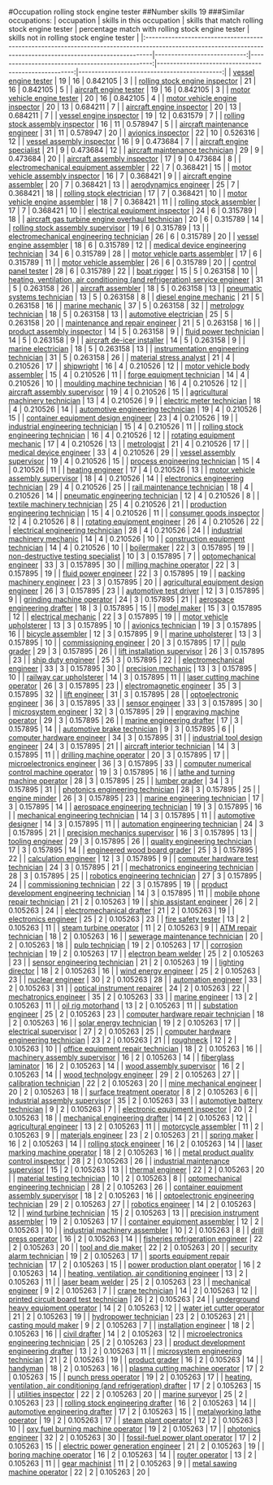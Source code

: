 #Occupation rolling stock engine tester
##Number skills 19
###Similar occupations:
| occupation                                                                                                                                                    |   skills in this occupation |   skills that match rolling stock engine tester |   percentage match with rolling stock engine tester |   skills not in rolling stock engine tester |
|:--------------------------------------------------------------------------------------------------------------------------------------------------------------|----------------------------:|------------------------------------------------:|----------------------------------------------------:|--------------------------------------------:|
| [vessel engine tester](vessel_engine_tester.md)                                                                                                               |                          19 |                                              16 |                                            0.842105 |                                           3 |
| [rolling stock engine inspector](rolling_stock_engine_inspector.md)                                                                                           |                          21 |                                              16 |                                            0.842105 |                                           5 |
| [aircraft engine tester](aircraft_engine_tester.md)                                                                                                           |                          19 |                                              16 |                                            0.842105 |                                           3 |
| [motor vehicle engine tester](motor_vehicle_engine_tester.md)                                                                                                 |                          20 |                                              16 |                                            0.842105 |                                           4 |
| [motor vehicle engine inspector](motor_vehicle_engine_inspector.md)                                                                                           |                          20 |                                              13 |                                            0.684211 |                                           7 |
| [aircraft engine inspector](aircraft_engine_inspector.md)                                                                                                     |                          20 |                                              13 |                                            0.684211 |                                           7 |
| [vessel engine inspector](vessel_engine_inspector.md)                                                                                                         |                          19 |                                              12 |                                            0.631579 |                                           7 |
| [rolling stock assembly inspector](rolling_stock_assembly_inspector.md)                                                                                       |                          16 |                                              11 |                                            0.578947 |                                           5 |
| [aircraft maintenance engineer](aircraft_maintenance_engineer.md)                                                                                             |                          31 |                                              11 |                                            0.578947 |                                          20 |
| [avionics inspector](avionics_inspector.md)                                                                                                                   |                          22 |                                              10 |                                            0.526316 |                                          12 |
| [vessel assembly inspector](vessel_assembly_inspector.md)                                                                                                     |                          16 |                                               9 |                                            0.473684 |                                           7 |
| [aircraft engine specialist](aircraft_engine_specialist.md)                                                                                                   |                          21 |                                               9 |                                            0.473684 |                                          12 |
| [aircraft maintenance technician](aircraft_maintenance_technician.md)                                                                                         |                          29 |                                               9 |                                            0.473684 |                                          20 |
| [aircraft assembly inspector](aircraft_assembly_inspector.md)                                                                                                 |                          17 |                                               9 |                                            0.473684 |                                           8 |
| [electromechanical equipment assembler](electromechanical_equipment_assembler.md)                                                                             |                          22 |                                               7 |                                            0.368421 |                                          15 |
| [motor vehicle assembly inspector](motor_vehicle_assembly_inspector.md)                                                                                       |                          16 |                                               7 |                                            0.368421 |                                           9 |
| [aircraft engine assembler](aircraft_engine_assembler.md)                                                                                                     |                          20 |                                               7 |                                            0.368421 |                                          13 |
| [aerodynamics engineer](aerodynamics_engineer.md)                                                                                                             |                          25 |                                               7 |                                            0.368421 |                                          18 |
| [rolling stock electrician](rolling_stock_electrician.md)                                                                                                     |                          17 |                                               7 |                                            0.368421 |                                          10 |
| [motor vehicle engine assembler](motor_vehicle_engine_assembler.md)                                                                                           |                          18 |                                               7 |                                            0.368421 |                                          11 |
| [rolling stock assembler](rolling_stock_assembler.md)                                                                                                         |                          17 |                                               7 |                                            0.368421 |                                          10 |
| [electrical equipment inspector](electrical_equipment_inspector.md)                                                                                           |                          24 |                                               6 |                                            0.315789 |                                          18 |
| [aircraft gas turbine engine overhaul technician](aircraft_gas_turbine_engine_overhaul_technician.md)                                                         |                          20 |                                               6 |                                            0.315789 |                                          14 |
| [rolling stock assembly supervisor](rolling_stock_assembly_supervisor.md)                                                                                     |                          19 |                                               6 |                                            0.315789 |                                          13 |
| [electromechanical engineering technician](electromechanical_engineering_technician.md)                                                                       |                          26 |                                               6 |                                            0.315789 |                                          20 |
| [vessel engine assembler](vessel_engine_assembler.md)                                                                                                         |                          18 |                                               6 |                                            0.315789 |                                          12 |
| [medical device engineering technician](medical_device_engineering_technician.md)                                                                             |                          34 |                                               6 |                                            0.315789 |                                          28 |
| [motor vehicle parts assembler](motor_vehicle_parts_assembler.md)                                                                                             |                          17 |                                               6 |                                            0.315789 |                                          11 |
| [motor vehicle assembler](motor_vehicle_assembler.md)                                                                                                         |                          26 |                                               6 |                                            0.315789 |                                          20 |
| [control panel tester](control_panel_tester.md)                                                                                                               |                          28 |                                               6 |                                            0.315789 |                                          22 |
| [boat rigger](boat_rigger.md)                                                                                                                                 |                          15 |                                               5 |                                            0.263158 |                                          10 |
| [heating, ventilation, air conditioning (and refrigeration) service engineer](heating,_ventilation,_air_conditioning_(and_refrigeration)_service_engineer.md) |                          31 |                                               5 |                                            0.263158 |                                          26 |
| [aircraft assembler](aircraft_assembler.md)                                                                                                                   |                          18 |                                               5 |                                            0.263158 |                                          13 |
| [pneumatic systems technician](pneumatic_systems_technician.md)                                                                                               |                          13 |                                               5 |                                            0.263158 |                                           8 |
| [diesel engine mechanic](diesel_engine_mechanic.md)                                                                                                           |                          21 |                                               5 |                                            0.263158 |                                          16 |
| [marine mechanic](marine_mechanic.md)                                                                                                                         |                          37 |                                               5 |                                            0.263158 |                                          32 |
| [metrology technician](metrology_technician.md)                                                                                                               |                          18 |                                               5 |                                            0.263158 |                                          13 |
| [automotive electrician](automotive_electrician.md)                                                                                                           |                          25 |                                               5 |                                            0.263158 |                                          20 |
| [maintenance and repair engineer](maintenance_and_repair_engineer.md)                                                                                         |                          21 |                                               5 |                                            0.263158 |                                          16 |
| [product assembly inspector](product_assembly_inspector.md)                                                                                                   |                          14 |                                               5 |                                            0.263158 |                                           9 |
| [fluid power technician](fluid_power_technician.md)                                                                                                           |                          14 |                                               5 |                                            0.263158 |                                           9 |
| [aircraft de-icer installer](aircraft_de-icer_installer.md)                                                                                                   |                          14 |                                               5 |                                            0.263158 |                                           9 |
| [marine electrician](marine_electrician.md)                                                                                                                   |                          18 |                                               5 |                                            0.263158 |                                          13 |
| [instrumentation engineering technician](instrumentation_engineering_technician.md)                                                                           |                          31 |                                               5 |                                            0.263158 |                                          26 |
| [material stress analyst](material_stress_analyst.md)                                                                                                         |                          21 |                                               4 |                                            0.210526 |                                          17 |
| [shipwright](shipwright.md)                                                                                                                                   |                          16 |                                               4 |                                            0.210526 |                                          12 |
| [motor vehicle body assembler](motor_vehicle_body_assembler.md)                                                                                               |                          15 |                                               4 |                                            0.210526 |                                          11 |
| [forge equipment technician](forge_equipment_technician.md)                                                                                                   |                          14 |                                               4 |                                            0.210526 |                                          10 |
| [moulding machine technician](moulding_machine_technician.md)                                                                                                 |                          16 |                                               4 |                                            0.210526 |                                          12 |
| [aircraft assembly supervisor](aircraft_assembly_supervisor.md)                                                                                               |                          19 |                                               4 |                                            0.210526 |                                          15 |
| [agricultural machinery technician](agricultural_machinery_technician.md)                                                                                     |                          13 |                                               4 |                                            0.210526 |                                           9 |
| [electric meter technician](electric_meter_technician.md)                                                                                                     |                          18 |                                               4 |                                            0.210526 |                                          14 |
| [automotive engineering technician](automotive_engineering_technician.md)                                                                                     |                          19 |                                               4 |                                            0.210526 |                                          15 |
| [container equipment design engineer](container_equipment_design_engineer.md)                                                                                 |                          23 |                                               4 |                                            0.210526 |                                          19 |
| [industrial engineering technician](industrial_engineering_technician.md)                                                                                     |                          15 |                                               4 |                                            0.210526 |                                          11 |
| [rolling stock engineering technician](rolling_stock_engineering_technician.md)                                                                               |                          16 |                                               4 |                                            0.210526 |                                          12 |
| [rotating equipment mechanic](rotating_equipment_mechanic.md)                                                                                                 |                          17 |                                               4 |                                            0.210526 |                                          13 |
| [metrologist](metrologist.md)                                                                                                                                 |                          21 |                                               4 |                                            0.210526 |                                          17 |
| [medical device engineer](medical_device_engineer.md)                                                                                                         |                          33 |                                               4 |                                            0.210526 |                                          29 |
| [vessel assembly supervisor](vessel_assembly_supervisor.md)                                                                                                   |                          19 |                                               4 |                                            0.210526 |                                          15 |
| [process engineering technician](process_engineering_technician.md)                                                                                           |                          15 |                                               4 |                                            0.210526 |                                          11 |
| [heating engineer](heating_engineer.md)                                                                                                                       |                          17 |                                               4 |                                            0.210526 |                                          13 |
| [motor vehicle assembly supervisor](motor_vehicle_assembly_supervisor.md)                                                                                     |                          18 |                                               4 |                                            0.210526 |                                          14 |
| [electronics engineering technician](electronics_engineering_technician.md)                                                                                   |                          29 |                                               4 |                                            0.210526 |                                          25 |
| [rail maintenance technician](rail_maintenance_technician.md)                                                                                                 |                          18 |                                               4 |                                            0.210526 |                                          14 |
| [pneumatic engineering technician](pneumatic_engineering_technician.md)                                                                                       |                          12 |                                               4 |                                            0.210526 |                                           8 |
| [textile machinery technician](textile_machinery_technician.md)                                                                                               |                          25 |                                               4 |                                            0.210526 |                                          21 |
| [production engineering technician](production_engineering_technician.md)                                                                                     |                          15 |                                               4 |                                            0.210526 |                                          11 |
| [consumer goods inspector](consumer_goods_inspector.md)                                                                                                       |                          12 |                                               4 |                                            0.210526 |                                           8 |
| [rotating equipment engineer](rotating_equipment_engineer.md)                                                                                                 |                          26 |                                               4 |                                            0.210526 |                                          22 |
| [electrical engineering technician](electrical_engineering_technician.md)                                                                                     |                          28 |                                               4 |                                            0.210526 |                                          24 |
| [industrial machinery mechanic](industrial_machinery_mechanic.md)                                                                                             |                          14 |                                               4 |                                            0.210526 |                                          10 |
| [construction equipment technician](construction_equipment_technician.md)                                                                                     |                          14 |                                               4 |                                            0.210526 |                                          10 |
| [boilermaker](boilermaker.md)                                                                                                                                 |                          22 |                                               3 |                                            0.157895 |                                          19 |
| [non-destructive testing specialist](non-destructive_testing_specialist.md)                                                                                   |                          10 |                                               3 |                                            0.157895 |                                           7 |
| [optomechanical engineer](optomechanical_engineer.md)                                                                                                         |                          33 |                                               3 |                                            0.157895 |                                          30 |
| [milling machine operator](milling_machine_operator.md)                                                                                                       |                          22 |                                               3 |                                            0.157895 |                                          19 |
| [fluid power engineer](fluid_power_engineer.md)                                                                                                               |                          22 |                                               3 |                                            0.157895 |                                          19 |
| [packing machinery engineer](packing_machinery_engineer.md)                                                                                                   |                          23 |                                               3 |                                            0.157895 |                                          20 |
| [agricultural equipment design engineer](agricultural_equipment_design_engineer.md)                                                                           |                          26 |                                               3 |                                            0.157895 |                                          23 |
| [automotive test driver](automotive_test_driver.md)                                                                                                           |                          12 |                                               3 |                                            0.157895 |                                           9 |
| [grinding machine operator](grinding_machine_operator.md)                                                                                                     |                          24 |                                               3 |                                            0.157895 |                                          21 |
| [aerospace engineering drafter](aerospace_engineering_drafter.md)                                                                                             |                          18 |                                               3 |                                            0.157895 |                                          15 |
| [model maker](model_maker.md)                                                                                                                                 |                          15 |                                               3 |                                            0.157895 |                                          12 |
| [electrical mechanic](electrical_mechanic.md)                                                                                                                 |                          22 |                                               3 |                                            0.157895 |                                          19 |
| [motor vehicle upholsterer](motor_vehicle_upholsterer.md)                                                                                                     |                          13 |                                               3 |                                            0.157895 |                                          10 |
| [avionics technician](avionics_technician.md)                                                                                                                 |                          19 |                                               3 |                                            0.157895 |                                          16 |
| [bicycle assembler](bicycle_assembler.md)                                                                                                                     |                          12 |                                               3 |                                            0.157895 |                                           9 |
| [marine upholsterer](marine_upholsterer.md)                                                                                                                   |                          13 |                                               3 |                                            0.157895 |                                          10 |
| [commissioning engineer](commissioning_engineer.md)                                                                                                           |                          20 |                                               3 |                                            0.157895 |                                          17 |
| [pulp grader](pulp_grader.md)                                                                                                                                 |                          29 |                                               3 |                                            0.157895 |                                          26 |
| [lift installation supervisor](lift_installation_supervisor.md)                                                                                               |                          26 |                                               3 |                                            0.157895 |                                          23 |
| [ship duty engineer](ship_duty_engineer.md)                                                                                                                   |                          25 |                                               3 |                                            0.157895 |                                          22 |
| [electromechanical engineer](electromechanical_engineer.md)                                                                                                   |                          33 |                                               3 |                                            0.157895 |                                          30 |
| [precision mechanic](precision_mechanic.md)                                                                                                                   |                          13 |                                               3 |                                            0.157895 |                                          10 |
| [railway car upholsterer](railway_car_upholsterer.md)                                                                                                         |                          14 |                                               3 |                                            0.157895 |                                          11 |
| [laser cutting machine operator](laser_cutting_machine_operator.md)                                                                                           |                          26 |                                               3 |                                            0.157895 |                                          23 |
| [electromagnetic engineer](electromagnetic_engineer.md)                                                                                                       |                          35 |                                               3 |                                            0.157895 |                                          32 |
| [lift engineer](lift_engineer.md)                                                                                                                             |                          31 |                                               3 |                                            0.157895 |                                          28 |
| [optoelectronic engineer](optoelectronic_engineer.md)                                                                                                         |                          36 |                                               3 |                                            0.157895 |                                          33 |
| [sensor engineer](sensor_engineer.md)                                                                                                                         |                          33 |                                               3 |                                            0.157895 |                                          30 |
| [microsystem engineer](microsystem_engineer.md)                                                                                                               |                          32 |                                               3 |                                            0.157895 |                                          29 |
| [engraving machine operator](engraving_machine_operator.md)                                                                                                   |                          29 |                                               3 |                                            0.157895 |                                          26 |
| [marine engineering drafter](marine_engineering_drafter.md)                                                                                                   |                          17 |                                               3 |                                            0.157895 |                                          14 |
| [automotive brake technician](automotive_brake_technician.md)                                                                                                 |                           9 |                                               3 |                                            0.157895 |                                           6 |
| [computer hardware engineer](computer_hardware_engineer.md)                                                                                                   |                          34 |                                               3 |                                            0.157895 |                                          31 |
| [industrial tool design engineer](industrial_tool_design_engineer.md)                                                                                         |                          24 |                                               3 |                                            0.157895 |                                          21 |
| [aircraft interior technician](aircraft_interior_technician.md)                                                                                               |                          14 |                                               3 |                                            0.157895 |                                          11 |
| [drilling machine operator](drilling_machine_operator.md)                                                                                                     |                          20 |                                               3 |                                            0.157895 |                                          17 |
| [microelectronics engineer](microelectronics_engineer.md)                                                                                                     |                          36 |                                               3 |                                            0.157895 |                                          33 |
| [computer numerical control machine operator](computer_numerical_control_machine_operator.md)                                                                 |                          19 |                                               3 |                                            0.157895 |                                          16 |
| [lathe and turning machine operator](lathe_and_turning_machine_operator.md)                                                                                   |                          28 |                                               3 |                                            0.157895 |                                          25 |
| [lumber grader](lumber_grader.md)                                                                                                                             |                          34 |                                               3 |                                            0.157895 |                                          31 |
| [photonics engineering technician](photonics_engineering_technician.md)                                                                                       |                          28 |                                               3 |                                            0.157895 |                                          25 |
| [engine minder](engine_minder.md)                                                                                                                             |                          26 |                                               3 |                                            0.157895 |                                          23 |
| [marine engineering technician](marine_engineering_technician.md)                                                                                             |                          17 |                                               3 |                                            0.157895 |                                          14 |
| [aerospace engineering technician](aerospace_engineering_technician.md)                                                                                       |                          19 |                                               3 |                                            0.157895 |                                          16 |
| [mechanical engineering technician](mechanical_engineering_technician.md)                                                                                     |                          14 |                                               3 |                                            0.157895 |                                          11 |
| [automotive designer](automotive_designer.md)                                                                                                                 |                          14 |                                               3 |                                            0.157895 |                                          11 |
| [automation engineering technician](automation_engineering_technician.md)                                                                                     |                          24 |                                               3 |                                            0.157895 |                                          21 |
| [precision mechanics supervisor](precision_mechanics_supervisor.md)                                                                                           |                          16 |                                               3 |                                            0.157895 |                                          13 |
| [tooling engineer](tooling_engineer.md)                                                                                                                       |                          29 |                                               3 |                                            0.157895 |                                          26 |
| [quality engineering technician](quality_engineering_technician.md)                                                                                           |                          17 |                                               3 |                                            0.157895 |                                          14 |
| [engineered wood board grader](engineered_wood_board_grader.md)                                                                                               |                          25 |                                               3 |                                            0.157895 |                                          22 |
| [calculation engineer](calculation_engineer.md)                                                                                                               |                          12 |                                               3 |                                            0.157895 |                                           9 |
| [computer hardware test technician](computer_hardware_test_technician.md)                                                                                     |                          24 |                                               3 |                                            0.157895 |                                          21 |
| [mechatronics engineering technician](mechatronics_engineering_technician.md)                                                                                 |                          28 |                                               3 |                                            0.157895 |                                          25 |
| [robotics engineering technician](robotics_engineering_technician.md)                                                                                         |                          27 |                                               3 |                                            0.157895 |                                          24 |
| [commissioning technician](commissioning_technician.md)                                                                                                       |                          22 |                                               3 |                                            0.157895 |                                          19 |
| [product development engineering technician](product_development_engineering_technician.md)                                                                   |                          14 |                                               3 |                                            0.157895 |                                          11 |
| [mobile phone repair technician](mobile_phone_repair_technician.md)                                                                                           |                          21 |                                               2 |                                            0.105263 |                                          19 |
| [ship assistant engineer](ship_assistant_engineer.md)                                                                                                         |                          26 |                                               2 |                                            0.105263 |                                          24 |
| [electromechanical drafter](electromechanical_drafter.md)                                                                                                     |                          21 |                                               2 |                                            0.105263 |                                          19 |
| [electronics engineer](electronics_engineer.md)                                                                                                               |                          25 |                                               2 |                                            0.105263 |                                          23 |
| [fire safety tester](fire_safety_tester.md)                                                                                                                   |                          13 |                                               2 |                                            0.105263 |                                          11 |
| [steam turbine operator](steam_turbine_operator.md)                                                                                                           |                          11 |                                               2 |                                            0.105263 |                                           9 |
| [ATM repair technician](ATM_repair_technician.md)                                                                                                             |                          18 |                                               2 |                                            0.105263 |                                          16 |
| [sewerage maintenance technician](sewerage_maintenance_technician.md)                                                                                         |                          20 |                                               2 |                                            0.105263 |                                          18 |
| [pulp technician](pulp_technician.md)                                                                                                                         |                          19 |                                               2 |                                            0.105263 |                                          17 |
| [corrosion technician](corrosion_technician.md)                                                                                                               |                          19 |                                               2 |                                            0.105263 |                                          17 |
| [electron beam welder](electron_beam_welder.md)                                                                                                               |                          25 |                                               2 |                                            0.105263 |                                          23 |
| [sensor engineering technician](sensor_engineering_technician.md)                                                                                             |                          21 |                                               2 |                                            0.105263 |                                          19 |
| [lighting director](lighting_director.md)                                                                                                                     |                          18 |                                               2 |                                            0.105263 |                                          16 |
| [wind energy engineer](wind_energy_engineer.md)                                                                                                               |                          25 |                                               2 |                                            0.105263 |                                          23 |
| [nuclear engineer](nuclear_engineer.md)                                                                                                                       |                          30 |                                               2 |                                            0.105263 |                                          28 |
| [automation engineer](automation_engineer.md)                                                                                                                 |                          33 |                                               2 |                                            0.105263 |                                          31 |
| [optical instrument repairer](optical_instrument_repairer.md)                                                                                                 |                          24 |                                               2 |                                            0.105263 |                                          22 |
| [mechatronics engineer](mechatronics_engineer.md)                                                                                                             |                          35 |                                               2 |                                            0.105263 |                                          33 |
| [marine engineer](marine_engineer.md)                                                                                                                         |                          13 |                                               2 |                                            0.105263 |                                          11 |
| [oil rig motorhand](oil_rig_motorhand.md)                                                                                                                     |                          13 |                                               2 |                                            0.105263 |                                          11 |
| [substation engineer](substation_engineer.md)                                                                                                                 |                          25 |                                               2 |                                            0.105263 |                                          23 |
| [computer hardware repair technician](computer_hardware_repair_technician.md)                                                                                 |                          18 |                                               2 |                                            0.105263 |                                          16 |
| [solar energy technician](solar_energy_technician.md)                                                                                                         |                          19 |                                               2 |                                            0.105263 |                                          17 |
| [electrical supervisor](electrical_supervisor.md)                                                                                                             |                          27 |                                               2 |                                            0.105263 |                                          25 |
| [computer hardware engineering technician](computer_hardware_engineering_technician.md)                                                                       |                          23 |                                               2 |                                            0.105263 |                                          21 |
| [roughneck](roughneck.md)                                                                                                                                     |                          12 |                                               2 |                                            0.105263 |                                          10 |
| [office equipment repair technician](office_equipment_repair_technician.md)                                                                                   |                          18 |                                               2 |                                            0.105263 |                                          16 |
| [machinery assembly supervisor](machinery_assembly_supervisor.md)                                                                                             |                          16 |                                               2 |                                            0.105263 |                                          14 |
| [fiberglass laminator](fiberglass_laminator.md)                                                                                                               |                          16 |                                               2 |                                            0.105263 |                                          14 |
| [wood assembly supervisor](wood_assembly_supervisor.md)                                                                                                       |                          16 |                                               2 |                                            0.105263 |                                          14 |
| [wood technology engineer](wood_technology_engineer.md)                                                                                                       |                          29 |                                               2 |                                            0.105263 |                                          27 |
| [calibration technician](calibration_technician.md)                                                                                                           |                          22 |                                               2 |                                            0.105263 |                                          20 |
| [mine mechanical engineer](mine_mechanical_engineer.md)                                                                                                       |                          20 |                                               2 |                                            0.105263 |                                          18 |
| [surface treatment operator](surface_treatment_operator.md)                                                                                                   |                           8 |                                               2 |                                            0.105263 |                                           6 |
| [industrial assembly supervisor](industrial_assembly_supervisor.md)                                                                                           |                          35 |                                               2 |                                            0.105263 |                                          33 |
| [automotive battery technician](automotive_battery_technician.md)                                                                                             |                           9 |                                               2 |                                            0.105263 |                                           7 |
| [electronic equipment inspector](electronic_equipment_inspector.md)                                                                                           |                          20 |                                               2 |                                            0.105263 |                                          18 |
| [mechanical engineering drafter](mechanical_engineering_drafter.md)                                                                                           |                          14 |                                               2 |                                            0.105263 |                                          12 |
| [agricultural engineer](agricultural_engineer.md)                                                                                                             |                          13 |                                               2 |                                            0.105263 |                                          11 |
| [motorcycle assembler](motorcycle_assembler.md)                                                                                                               |                          11 |                                               2 |                                            0.105263 |                                           9 |
| [materials engineer](materials_engineer.md)                                                                                                                   |                          23 |                                               2 |                                            0.105263 |                                          21 |
| [spring maker](spring_maker.md)                                                                                                                               |                          16 |                                               2 |                                            0.105263 |                                          14 |
| [rolling stock engineer](rolling_stock_engineer.md)                                                                                                           |                          16 |                                               2 |                                            0.105263 |                                          14 |
| [laser marking machine operator](laser_marking_machine_operator.md)                                                                                           |                          18 |                                               2 |                                            0.105263 |                                          16 |
| [metal product quality control inspector](metal_product_quality_control_inspector.md)                                                                         |                          28 |                                               2 |                                            0.105263 |                                          26 |
| [industrial maintenance supervisor](industrial_maintenance_supervisor.md)                                                                                     |                          15 |                                               2 |                                            0.105263 |                                          13 |
| [thermal engineer](thermal_engineer.md)                                                                                                                       |                          22 |                                               2 |                                            0.105263 |                                          20 |
| [material testing technician](material_testing_technician.md)                                                                                                 |                          10 |                                               2 |                                            0.105263 |                                           8 |
| [optomechanical engineering technician](optomechanical_engineering_technician.md)                                                                             |                          28 |                                               2 |                                            0.105263 |                                          26 |
| [container equipment assembly supervisor](container_equipment_assembly_supervisor.md)                                                                         |                          18 |                                               2 |                                            0.105263 |                                          16 |
| [optoelectronic engineering technician](optoelectronic_engineering_technician.md)                                                                             |                          29 |                                               2 |                                            0.105263 |                                          27 |
| [robotics engineer](robotics_engineer.md)                                                                                                                     |                          14 |                                               2 |                                            0.105263 |                                          12 |
| [wind turbine technician](wind_turbine_technician.md)                                                                                                         |                          15 |                                               2 |                                            0.105263 |                                          13 |
| [precision instrument assembler](precision_instrument_assembler.md)                                                                                           |                          19 |                                               2 |                                            0.105263 |                                          17 |
| [container equipment assembler](container_equipment_assembler.md)                                                                                             |                          12 |                                               2 |                                            0.105263 |                                          10 |
| [industrial machinery assembler](industrial_machinery_assembler.md)                                                                                           |                          10 |                                               2 |                                            0.105263 |                                           8 |
| [drill press operator](drill_press_operator.md)                                                                                                               |                          16 |                                               2 |                                            0.105263 |                                          14 |
| [fisheries refrigeration engineer](fisheries_refrigeration_engineer.md)                                                                                       |                          22 |                                               2 |                                            0.105263 |                                          20 |
| [tool and die maker](tool_and_die_maker.md)                                                                                                                   |                          22 |                                               2 |                                            0.105263 |                                          20 |
| [security alarm technician](security_alarm_technician.md)                                                                                                     |                          19 |                                               2 |                                            0.105263 |                                          17 |
| [sports equipment repair technician](sports_equipment_repair_technician.md)                                                                                   |                          17 |                                               2 |                                            0.105263 |                                          15 |
| [power production plant operator](power_production_plant_operator.md)                                                                                         |                          16 |                                               2 |                                            0.105263 |                                          14 |
| [heating, ventilation, air conditioning engineer](heating,_ventilation,_air_conditioning_engineer.md)                                                         |                          13 |                                               2 |                                            0.105263 |                                          11 |
| [laser beam welder](laser_beam_welder.md)                                                                                                                     |                          25 |                                               2 |                                            0.105263 |                                          23 |
| [mechanical engineer](mechanical_engineer.md)                                                                                                                 |                           9 |                                               2 |                                            0.105263 |                                           7 |
| [crane technician](crane_technician.md)                                                                                                                       |                          14 |                                               2 |                                            0.105263 |                                          12 |
| [printed circuit board test technician](printed_circuit_board_test_technician.md)                                                                             |                          26 |                                               2 |                                            0.105263 |                                          24 |
| [underground heavy equipment operator](underground_heavy_equipment_operator.md)                                                                               |                          14 |                                               2 |                                            0.105263 |                                          12 |
| [water jet cutter operator](water_jet_cutter_operator.md)                                                                                                     |                          21 |                                               2 |                                            0.105263 |                                          19 |
| [hydropower technician](hydropower_technician.md)                                                                                                             |                          23 |                                               2 |                                            0.105263 |                                          21 |
| [casting mould maker](casting_mould_maker.md)                                                                                                                 |                           9 |                                               2 |                                            0.105263 |                                           7 |
| [installation engineer](installation_engineer.md)                                                                                                             |                          18 |                                               2 |                                            0.105263 |                                          16 |
| [civil drafter](civil_drafter.md)                                                                                                                             |                          14 |                                               2 |                                            0.105263 |                                          12 |
| [microelectronics engineering technician](microelectronics_engineering_technician.md)                                                                         |                          25 |                                               2 |                                            0.105263 |                                          23 |
| [product development engineering drafter](product_development_engineering_drafter.md)                                                                         |                          13 |                                               2 |                                            0.105263 |                                          11 |
| [microsystem engineering technician](microsystem_engineering_technician.md)                                                                                   |                          21 |                                               2 |                                            0.105263 |                                          19 |
| [product grader](product_grader.md)                                                                                                                           |                          16 |                                               2 |                                            0.105263 |                                          14 |
| [handyman](handyman.md)                                                                                                                                       |                          18 |                                               2 |                                            0.105263 |                                          16 |
| [plasma cutting machine operator](plasma_cutting_machine_operator.md)                                                                                         |                          17 |                                               2 |                                            0.105263 |                                          15 |
| [punch press operator](punch_press_operator.md)                                                                                                               |                          19 |                                               2 |                                            0.105263 |                                          17 |
| [heating, ventilation, air conditioning (and refrigeration) drafter](heating,_ventilation,_air_conditioning_(and_refrigeration)_drafter.md)                   |                          17 |                                               2 |                                            0.105263 |                                          15 |
| [utilities inspector](utilities_inspector.md)                                                                                                                 |                          22 |                                               2 |                                            0.105263 |                                          20 |
| [marine surveyor](marine_surveyor.md)                                                                                                                         |                          25 |                                               2 |                                            0.105263 |                                          23 |
| [rolling stock engineering drafter](rolling_stock_engineering_drafter.md)                                                                                     |                          16 |                                               2 |                                            0.105263 |                                          14 |
| [automotive engineering drafter](automotive_engineering_drafter.md)                                                                                           |                          17 |                                               2 |                                            0.105263 |                                          15 |
| [metalworking lathe operator](metalworking_lathe_operator.md)                                                                                                 |                          19 |                                               2 |                                            0.105263 |                                          17 |
| [steam plant operator](steam_plant_operator.md)                                                                                                               |                          12 |                                               2 |                                            0.105263 |                                          10 |
| [oxy fuel burning machine operator](oxy_fuel_burning_machine_operator.md)                                                                                     |                          19 |                                               2 |                                            0.105263 |                                          17 |
| [photonics engineer](photonics_engineer.md)                                                                                                                   |                          32 |                                               2 |                                            0.105263 |                                          30 |
| [fossil-fuel power plant operator](fossil-fuel_power_plant_operator.md)                                                                                       |                          17 |                                               2 |                                            0.105263 |                                          15 |
| [electric power generation engineer](electric_power_generation_engineer.md)                                                                                   |                          21 |                                               2 |                                            0.105263 |                                          19 |
| [boring machine operator](boring_machine_operator.md)                                                                                                         |                          16 |                                               2 |                                            0.105263 |                                          14 |
| [router operator](router_operator.md)                                                                                                                         |                          13 |                                               2 |                                            0.105263 |                                          11 |
| [gear machinist](gear_machinist.md)                                                                                                                           |                          11 |                                               2 |                                            0.105263 |                                           9 |
| [metal sawing machine operator](metal_sawing_machine_operator.md)                                                                                             |                          22 |                                               2 |                                            0.105263 |                                          20 |

